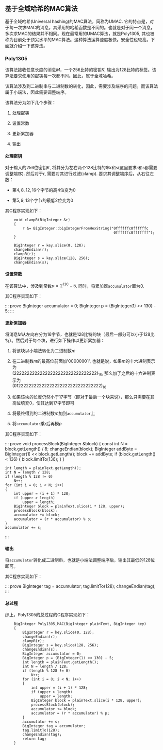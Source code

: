 ## 基于全域哈希的MAC算法

基于全域哈希(Universal hashing)的MAC算法，简称为UMAC.
它的特点是，对于每一次求MAC的消息，其采用的哈希函数是不同的。也就是对于同一个消息，多次求MAC的结果并不相同。现在最常用的UMAC算法，就是Poly1305,
其也被称为目前处于顶尖水平的MAC算法。这种算法运算速度极快，安全性也较高。下面就介绍一下该算法。

### Poly1305

该算法接收任意长度的消息$M$，一个256比特的密钥$K$,
输出为128比特的标签。该算法要求使用的密钥每一次都不同，因此，属于全域哈希。

该算法涉及到二进制串与二进制数的转化，因此，需要涉及端序的问题。而该算法属于小端法，因此需要调整端序。

该算法分为如下几个步骤：

1.  处理密钥

2.  设置常数

3.  更新累加器

4.  输出

#### 处理密钥

对于输入的256位密钥$K$,
将其分为左右两个128比特的串$r$和$s$(这里要求$r$和$s$都需要调整端序).
然后对于$r$, 需要对其进行过滤(clamp). 要求其调整端序后，从右往左数：

-   第$4, 8, 12, 16$个字节的高4位变为0

-   第$5, 9, 13$个字节的最低2位变为0

其C程序实现如下：

```prove
    void clampR(BigInteger &r)
    {
        r &= BigInteger::bigIntegerFromHexString("0ffffffc0ffffffc
                                                  0ffffffc0fffffff");
    }

    BigInteger r = key.slice(0, 128);
    changeEndian(r);
    clampR(r);
    BigInteger s = key.slice(128, 256);
    changeEndian(s);
```

#### 设置常数

在该算法中，涉及到常数$p=2^{130}-5$. 同时，将累加器`accumulator`置为0.

其C程序实现如下：

::: prove
    BigInteger accumulator = 0;
    BigInteger p = (BigInteger(1) << 130) - 5;
:::

#### 更新累加器

将消息$M$从左向右分为16字节，也就是128比特的块（最后一部分可以小于128比特）。然后对于每个块，进行如下操作以更新累加器：

1.  将该块以小端法转化为二进制数$m$

2.  在二进制数$m$的最高位前面加'00000001',
    也就是说，如果$m$的十六进制表示为\
    $(22222222222222222222222222222222)_{16}$,
    那么加了之后的十六进制表示为\
    $(0122222222222222222222222222222222)_{16}$

3.  如果该块的长度仍然小于17字节（即对于最后一个块来说），那么只需要在其高位填充0，使其达到17字节即可

4.  将最终得到的二进制数$m$加到`accumulator`上

5.  将`accumulator`乘$r$后再模$p$

其C程序实现如下：

::: prove
    void processBlock(BigInteger &block)
    {
        const int N = block.getLength() / 8;
        changeEndian(block);
        BigInteger addByte = BigInteger(1) << block.getLength();
        block += addByte;
        if (block.getLength() < 136)
        {
            block.limitTo(136);
        }
    }

    int length = plainText.getLength();
    int N = length / 128;
    if (length % 128 != 0)
        N++;
    for (int i = 0; i < N; i++)
    {
        int upper = (i + 1) * 128;
        if (upper > length)
            upper = length;
        BigInteger block = plainText.slice(i * 128, upper);
        processBlock(block);
        accumulator += block;
        accumulator = (r * accumulator) % p;
    }
    accumulator += s;
:::

#### 输出

将`accumulator`转化成二进制串，也就是小端法调整端序后，输出其最低的128位即可。

其C程序实现如下：

::: prove
    BigInteger tag = accumulator;
    tag.limitTo(128);
    changeEndian(tag);
:::

#### 总过程

综上，Poly1305的总过程的C程序实现如下：

```prove
    BigInteger Poly1305_MAC(BigInteger plainText, BigInteger key)
    {
        BigInteger r = key.slice(0, 128);
        changeEndian(r);
        clampR(r);
        BigInteger s = key.slice(128, 256);
        changeEndian(s);
        BigInteger accumulator = 0;
        BigInteger p = (BigInteger(1) << 130) - 5;
        int length = plainText.getLength();
        int N = length / 128;
        if (length % 128 != 0)
            N++;
        for (int i = 0; i < N; i++)
        {
            int upper = (i + 1) * 128;
            if (upper > length)
                upper = length;
            BigInteger block = plainText.slice(i * 128, upper);
            processBlock(block);
            accumulator += block;
            accumulator = (r * accumulator) % p;
        }
        accumulator += s;
        BigInteger tag = accumulator;
        tag.limitTo(128);
        changeEndian(tag);
        return tag;
    }
```